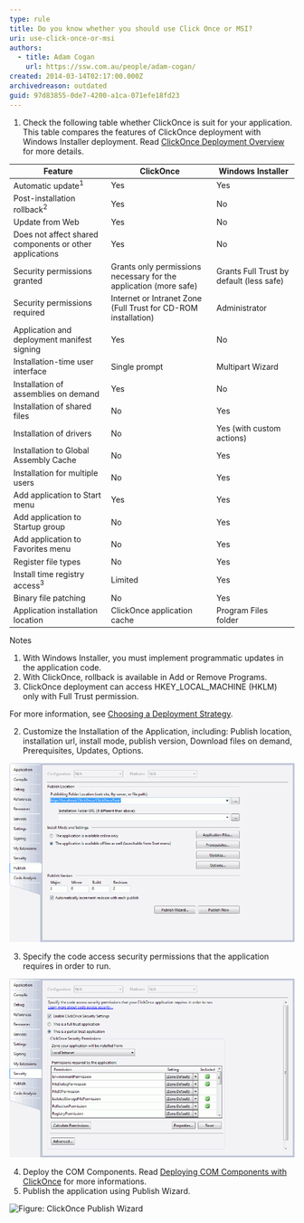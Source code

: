 ```yaml
---
type: rule
title: Do you know whether you should use Click Once or MSI?
uri: use-click-once-or-msi
authors:
  - title: Adam Cogan
    url: https://ssw.com.au/people/adam-cogan/
created: 2014-03-14T02:17:00.000Z
archivedreason: outdated
guid: 97d83855-0de7-4200-a1ca-071efe18fd23
---
```

1. Check the following table whether ClickOnce is suit for your application.\
   This table compares the features of ClickOnce deployment with Windows Installer deployment. Read [ClickOnce Deployment Overview](/ssw/redirect/msdn/ClickOnceDeployment.htm) for more details.              

<!--endintro-->

| Feature                                                 | ClickOnce                                                         | Windows Installer                        |
| ------------------------------------------------------- | ----------------------------------------------------------------- | ---------------------------------------- |
| Automatic update<sup>1</sup>                                     | Yes                                                               | Yes                                      |
| Post-installation rollback<sup>2</sup>                           | Yes                                                               | No                                       |
| Update from Web                                         | Yes                                                               | No                                       |
| Does not affect shared components or other applications | Yes                                                               | No                                       |
| Security permissions granted                            | Grants only permissions necessary for the application (more safe) | Grants Full Trust by default (less safe) |
| Security permissions required                           | Internet or Intranet Zone (Full Trust for CD-ROM installation)    | Administrator                            |
| Application and deployment manifest signing             | Yes                                                               | No                                       |
| Installation-time user interface                        | Single prompt                                                     | Multipart Wizard                         |
| Installation of assemblies on demand                    | Yes                                                               | No                                       |
| Installation of shared files                            | No                                                                | Yes                                      |
| Installation of drivers                                 | No                                                                | Yes (with custom actions)                |
| Installation to Global Assembly Cache                   | No                                                                | Yes                                      |
| Installation for multiple users                         | No                                                                | Yes                                      |
| Add application to Start menu                           | Yes                                                               | Yes                                      |
| Add application to Startup group                        | No                                                                | Yes                                      |
| Add application to Favorites menu                       | No                                                                | Yes                                      |
| Register file types                                     | No                                                                | Yes                                      |
| Install time registry access<sup>3</sup>                         | Limited                                                           | Yes                                      |
| Binary file patching                                    | No                                                                | Yes                                      |
| Application installation location                       | ClickOnce application cache                                       | Program Files folder                     |

   Notes 

1. With Windows Installer, you must implement programmatic updates in the application code.  
2. With ClickOnce, rollback is available in Add or Remove Programs. 
3. ClickOnce deployment can access HKEY_LOCAL_MACHINE (HKLM) only with Full Trust permission. 

  For more information, see [Choosing a Deployment Strategy](https://www.ssw.com.au/ssw/redirect/msdn/ChoosingDeploymentStrategy.htm).

2. Customize the Installation of the Application, including: Publish location, installation url, install mode, publish version, Download files on demand, Prerequisites, Updates, Options.  

![Figure: Publish tab of the application properties](clickonce_publishtab.gif)

3. Specify the code access security permissions that the application requires in order to run.  

![Figure: Security tab of the application properties](clickonce_securitytab.gif)

4. Deploy the COM Components. Read [Deploying COM Components with ClickOnce](https://www.ssw.com.au/ssw/redirect/msdn/DeployingCOMComponentswitClickOnce.htm) for more informations.
5. Publish the application using Publish Wizard.  

![Figure: ClickOnce Publish Wizard](images/clickonce_publishwizard.gif)
